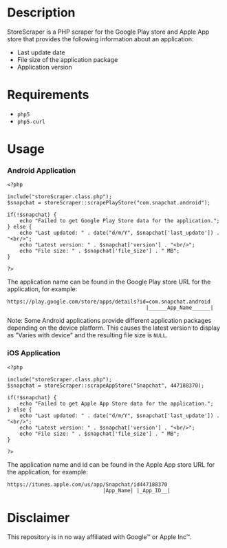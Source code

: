 # Description

StoreScraper is a PHP scraper for the Google Play store and Apple App store that provides the following information about an application:
* Last update date
* File size of the application package
* Application version

# Requirements

* `php5`
* `php5-curl`

# Usage

### Android Application

    <?php
    
    include("storeScraper.class.php");
    $snapchat = storeScraper::scrapePlayStore("com.snapchat.android");
    
    if(!$snapchat) {
        echo "Failed to get Google Play Store data for the application.";
    } else {
        echo "Last updated: " . date("d/m/Y", $snapchat['last_update']) . "<br/>";
        echo "Latest version: " . $snapchat['version'] . "<br/>";
        echo "File size: " . $snapchat['file_size'] . " MB";
    }
    
    ?>
    
The application name can be found in the Google Play store URL for the application, for example:  

    https://play.google.com/store/apps/details?id=com.snapchat.android
                                                 |______App_Name______|


Note: Some Android applications provide different application packages depending on the device platform. This causes the latest version to display as "Varies with device" and the resulting file size is `NULL`.

### iOS Application

    <?php
    
    include("storeScraper.class.php");
    $snapchat = storeScraper::scrapeAppStore("Snapchat", 447188370);
    
    if(!$snapchat) {
        echo "Failed to get Apple App Store data for the application.";
    } else {
        echo "Last updated: " . date("d/m/Y", $snapchat['last_update']) . "<br/>";
        echo "Latest version: " . $snapchat['version'] . "<br/>";
        echo "File size: " . $snapchat['file_size'] . " MB";
    }
    
    ?>
    
The application name and id can be found in the Apple App store URL for the application, for example: 

    https://itunes.apple.com/us/app/Snapchat/id447188370
                                   |App_Name| |_App_ID__|
    
    
# Disclaimer

This repository is in no way affiliated with Google™ or Apple Inc™.

